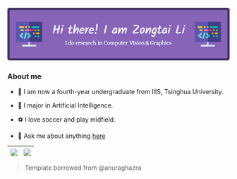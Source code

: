 ![header](./header-image.png)

### About me

- 🏫 I am now a fourth-year undergraduate from IIIS, Tsinghua University.

- 📖 I major in Artificial Intelligence.

- ⚽ I love soccer and play midfield.

- 💬 Ask me about anything [here](https://github.com/igzat1no/igzat1no/issues)

|  <a href="https://github.com/anuraghazra/github-readme-stats"><img align="center" src="https://github-readme-stats.vercel.app/api?username=igzat1no&show_icons=true&count_private=true&theme=buefy&hide_border=true"/> </a> |  <a href="https://github.com/anuraghazra/github-readme-stats"><img align="center" src="https://github-readme-stats.vercel.app/api/top-langs/?username=igzat1no&layout=compact&theme=buefy&hide_border=true" /></a> |
| -------------- | ------------- |

> Template borrowed from @anuraghazra
